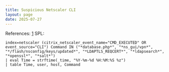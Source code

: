 ```yaml
---
title: Suspicious Netscaler CLI
layout: page
date: 2025-07-27
---
```


References: [1](https://www.cisa.gov/news-events/cybersecurity-advisories/aa23-201a)
SPL:

```spl
index=netscaler (citrix_netscaler_event_name="CMD_EXECUTED" OR event_source="CLI") Command IN ("*database.php*", "*ns_gui/vpn*", "*/flash/nsconfig/keys/updated*", "*LDAPTLS_REQCERT*", "*ldapsearch*", "*openssl*", "*salt*")
| eval Time = strftime(_time, "%Y-%m-%d %H:%M:%S %z")
| table Time, user, host, Command
```
